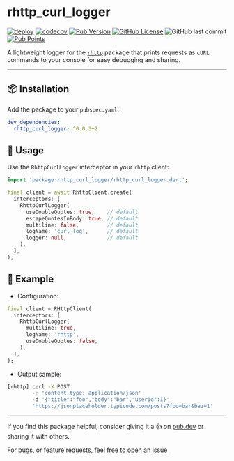 # rhttp_curl_logger

[![deploy](https://github.com/albinpk/rhttp_curl_logger/actions/workflows/deploy.yml/badge.svg)](https://github.com/albinpk/rhttp_curl_logger/actions/workflows/deploy.yml)
[![codecov](https://codecov.io/gh/albinpk/rhttp_curl_logger/graph/badge.svg?token=4387HYG1UE)](https://codecov.io/gh/albinpk/rhttp_curl_logger)
[![Pub Version](https://img.shields.io/pub/v/rhttp_curl_logger)](https://pub.dev/packages/rhttp_curl_logger)
[![GitHub License](https://img.shields.io/github/license/albinpk/rhttp_curl_logger)](https://github.com/albinpk/rhttp_curl_logger/blob/main/LICENSE)
![GitHub last commit](https://img.shields.io/github/last-commit/albinpk/rhttp_curl_logger)
[![Pub Points](https://img.shields.io/pub/points/rhttp_curl_logger)](https://pub.dev/packages/rhttp_curl_logger/score)

A lightweight logger for the [`rhttp`](https://pub.dev/packages/rhttp) package that prints requests as `cURL` commands to your console for easy debugging and sharing.

<!-- ---

## ✨ Features

- Logs `HTTP` requests as formatted `cURL` commands.
- Plug-and-play support with `rhttp` client.
- Useful for debugging or replicating API calls outside your app. -->

---

## 📦 Installation

Add the package to your `pubspec.yaml`:

```yaml
dev_dependencies:
  rhttp_curl_logger: ^0.0.3+2
```

## 🚀 Usage

Use the `RhttpCurlLogger` interceptor in your `rhttp` client:

```dart
import 'package:rhttp_curl_logger/rhttp_curl_logger.dart';

final client = await RhttpClient.create(
  interceptors: [
    RhttpCurlLogger(
      useDoubleQuotes: true,    // default
      escapeQuotesInBody: true, // default
      multiline: false,         // default
      logName: 'curl_log',      // default
      logger: null,             // default
    ),
  ],
);
```

## 🧪 Example

- Configuration:

```dart
final client = RHttpClient(
  interceptors: [
    RhttpCurlLogger(
      multiline: true,
      logName: 'rhttp',
      useDoubleQuotes: false,
    ),
  ],
);
```

- Output sample:

```bash
[rhttp] curl -X POST
        -H 'content-type: application/json'
        -d '{"title":"foo","body":"bar","userId":1}'
        'https://jsonplaceholder.typicode.com/posts?foo=bar&baz=1'
```

---

If you find this package helpful, consider giving it a 👍 on [pub.dev](https://pub.dev/packages/rhttp_curl_logger) or sharing it with others.

For bugs, or feature requests, feel free to [open an issue](https://github.com/albinpk/rhttp_curl_logger/issues)
